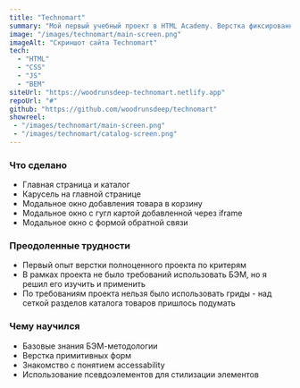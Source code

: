 ```yaml
---
title: "Technomart"
summary: "Мой первый учебный проект в HTML Academy. Верстка фиксированного макета без использования сборщиков с небольшим интерактивом на нативном JS."
image: "/images/technomart/main-screen.png"
imageAlt: "Скриншот сайта Technomart"
tech:
  - "HTML"
  - "CSS"
  - "JS"
  - "BEM"
siteUrl: "https://woodrunsdeep-technomart.netlify.app"
repoUrl: "#"
github: "https://github.com/woodrunsdeep/technomart"
showreel:
 - "/images/technomart/main-screen.png"
 - "/images/technomart/catalog-screen.png"
---
```


### Что сделано

- Главная страница и каталог
- Карусель на главной странице
- Модальное окно добавления товара в корзину
- Модальное окно с гугл картой добавленной через iframe
- Модальное окно с формой обратной связи

### Преодоленные трудности

- Первый опыт верстки полноценного проекта по критерям
- В рамках проекта не было требований использовать БЭМ, но я решил его изучить и применить
- По требованиям проекта нельзя было использовать гриды - над сеткой разделов каталога товаров пришлось подумать

### Чему научился

- Базовые знания БЭМ-методологии
- Верстка примитивных форм
- Знакомство с понятием accessability
- Использование псевдоэлементов для стилизации элементов
